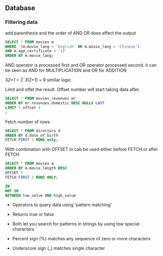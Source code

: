 ## Database 

### Filtering data

add parenthesis and the order of AND OR does affect the
output

```sql
SELECT * FROM movies m 
WHERE  (m.movie_lang = 'English' OR m.movie_lang = 'Chinese')
AND m.age_certificate = '12'
ORDER BY m.movie_lang;
```

AND operator is processed first and OR operator processed second. 
it can be seen as AND for MULTIPLICATION and OR for ADDITION

3*2+1 = 7,   3*(2+1) = 9 similar logic



Limit and offet the result. Offset number will start taking data after. 

```sql
SELECT * FROM movies_revenues mr 
ORDER BY mr.revenues_domestic DESC NULLS LAST
LIMIT 5 offset 4
;
```

Fetch number of rows 

```sql
SELECT * FROM directors d 
ORDER BY d.date_of_birth
FETCH FIRST 5 ROWS only;
```

With combination with OFFSET in cab be used either 
before FETCH or after FETCH

```sql
SELECT * FROM movies m 
ORDER BY m.movie_length DESC 
OFFSET 5 
FETCH FIRST 5 ROWS ONLY;
```

```sql
IN 
NOT IN
BETWEEN low_value AND high_value
```


* Operators to query data using 'pattern matching'
* Returns true or false 
* Both let you search for patterns in strings by using tow special characters 

* Percent sign (%) matches any sequence of zero or more characters 
* Underscore sign (_) matches single character
